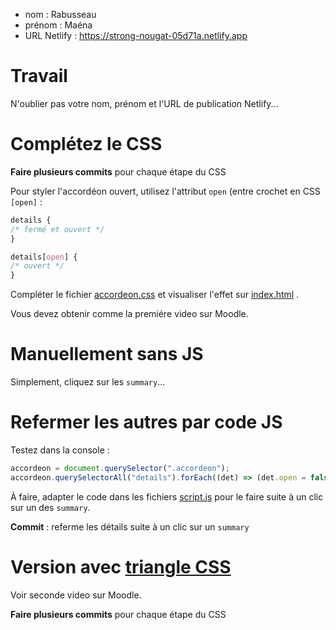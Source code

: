 - nom : Rabusseau
- prénom : Maéna
- URL Netlify : https://strong-nougat-05d71a.netlify.app 

# Travail

N'oublier pas votre nom, prénom et l'URL de publication Netlify...

# Complétez le CSS

**Faire plusieurs commits** pour chaque étape du CSS

Pour styler l'accordéon ouvert, utilisez l'attribut `open` (entre crochet en CSS `[open]` :

```css
details {
/* fermé et ouvert */
}

details[open] {
/* ouvert */
}
```

Compléter le fichier [accordeon.css](/src/css/components/accordeon.css) et visualiser l'effet sur [index.html](/index.html) .

Vous devez obtenir comme la premiére video sur Moodle.

# Manuellement sans JS

Simplement, cliquez sur les `summary`...

# Refermer les autres par code JS

Testez dans la console :

```js
accordeon = document.querySelector(".accordeon");
accordeon.querySelectorAll("details").forEach((det) => (det.open = false));
```

À faire, adapter le code dans les fichiers [script.js](/src/js/script.js) pour le faire suite à un clic sur un des `summary`.

**Commit** : referme les détails suite à un clic sur un `summary`

# Version avec [triangle CSS](https://css-tricks.com/snippets/css/css-triangle/)

Voir seconde video sur Moodle.

**Faire plusieurs commits** pour chaque étape du CSS
